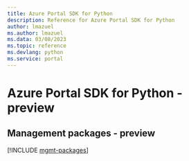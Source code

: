 ```yaml
---
title: Azure Portal SDK for Python
description: Reference for Azure Portal SDK for Python
author: lmazuel
ms.author: lmazuel
ms.data: 03/08/2023
ms.topic: reference
ms.devlang: python
ms.service: portal
---
```

# Azure Portal SDK for Python - preview

## Management packages - preview
[!INCLUDE [mgmt-packages](portal-mgmt-index.md)]